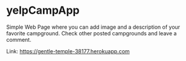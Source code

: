 # yelpCampApp

Simple Web Page where you can add image and a description of your favorite campground. Check other posted campgrounds and leave a comment.

Link: <a href='https://gentle-temple-38177.herokuapp.com' target="_blank">https://gentle-temple-38177.herokuapp.com</a>


